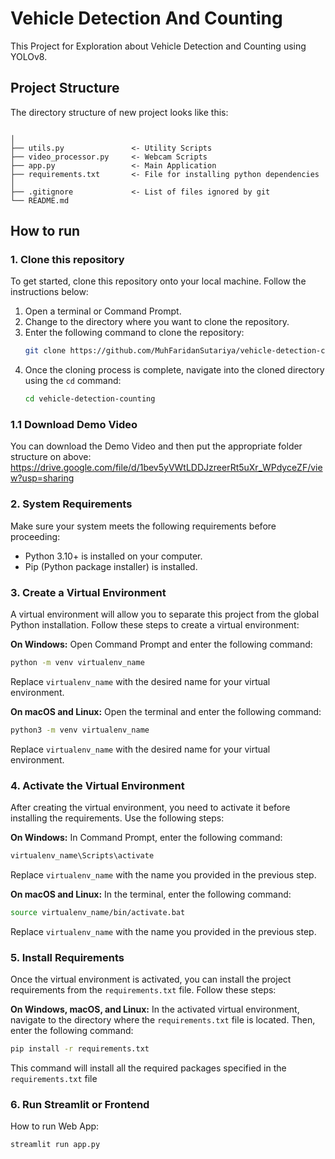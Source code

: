 # Vehicle Detection And Counting
This Project for Exploration about Vehicle Detection and Counting using YOLOv8.

## Project Structure

The directory structure of new project looks like this:

```

│
├── utils.py               <- Utility Scripts
├── video_processor.py     <- Webcam Scripts
├── app.py                 <- Main Application
├── requirements.txt       <- File for installing python dependencies
│
├── .gitignore             <- List of files ignored by git
└── README.md
```

## How to run

### 1. Clone this repository
To get started, clone this repository onto your local machine. Follow the instructions below:

1. Open a terminal or Command Prompt.
2. Change to the directory where you want to clone the repository.
3. Enter the following command to clone the repository:
   ```bash
   git clone https://github.com/MuhFaridanSutariya/vehicle-detection-counting.git
   ```
4. Once the cloning process is complete, navigate into the cloned directory using the `cd` command:
   ```bash
   cd vehicle-detection-counting
   ```

### 1.1 Download Demo Video
You can download the Demo Video and then put the appropriate folder structure on above: https://drive.google.com/file/d/1bev5yVWtLDDJzreerRt5uXr_WPdyceZF/view?usp=sharing

### 2. System Requirements
Make sure your system meets the following requirements before proceeding:
- Python 3.10+ is installed on your computer.
- Pip (Python package installer) is installed.


### 3. Create a Virtual Environment
A virtual environment will allow you to separate this project from the global Python installation. Follow these steps to create a virtual environment:

**On Windows:**
Open Command Prompt and enter the following command:
```bash
python -m venv virtualenv_name
```
Replace `virtualenv_name` with the desired name for your virtual environment.

**On macOS and Linux:**
Open the terminal and enter the following command:
```bash
python3 -m venv virtualenv_name
```
Replace `virtualenv_name` with the desired name for your virtual environment.

### 4. Activate the Virtual Environment
After creating the virtual environment, you need to activate it before installing the requirements. Use the following steps:

**On Windows:**
In Command Prompt, enter the following command:
```bash
virtualenv_name\Scripts\activate
```
Replace `virtualenv_name` with the name you provided in the previous step.

**On macOS and Linux:**
In the terminal, enter the following command:
```bash
source virtualenv_name/bin/activate.bat
```
Replace `virtualenv_name` with the name you provided in the previous step.

### 5. Install Requirements
Once the virtual environment is activated, you can install the project requirements from the `requirements.txt` file. Follow these steps:

**On Windows, macOS, and Linux:**
In the activated virtual environment, navigate to the directory where the `requirements.txt` file is located. Then, enter the following command:
```bash
pip install -r requirements.txt
```
This command will install all the required packages specified in the `requirements.txt` file 



### 6. Run Streamlit or Frontend

How to run Web App:

``streamlit run app.py``

